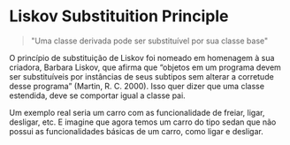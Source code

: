 # Liskov Substituition Principle

> "Uma classe derivada pode ser substituível por sua classe base"

O princípio de substituição de Liskov foi nomeado em homenagem à sua criadora, Barbara Liskov, que afirma que “objetos em um programa devem ser substituíveis por instâncias de seus subtipos sem alterar a corretude desse programa” (Martin, R. C. 2000). Isso quer dizer que uma classe estendida, deve se comportar igual a classe pai.

Um exemplo real seria um carro com as funcionalidade de freiar, ligar, desligar, etc. E imagine que agora temos um carro do tipo sedan que não possui as funcionalidades básicas de um carro, como ligar e desligar.
